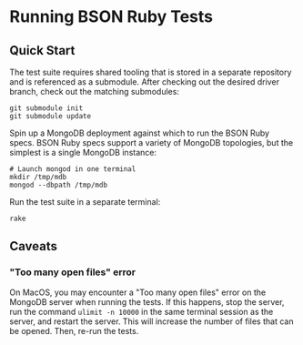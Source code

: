 # Running BSON Ruby Tests

## Quick Start

The test suite requires shared tooling that is stored in a separate repository
and is referenced as a submodule. After checking out the desired driver
branch, check out the matching submodules:

    git submodule init
    git submodule update

Spin up a MongoDB deployment against which to run the BSON Ruby specs.
BSON Ruby specs support a variety of MongoDB topologies, but the simplest is
a single MongoDB instance:

    # Launch mongod in one terminal
    mkdir /tmp/mdb
    mongod --dbpath /tmp/mdb

Run the test suite in a separate terminal:

    rake


## Caveats

### "Too many open files" error

On MacOS, you may encounter a "Too many open files" error on the MongoDB server
when running the tests. If this happens, stop the server, run the command
`ulimit -n 10000` in the same terminal session as the server, and restart
the server. This will increase the number of files that can be opened.
Then, re-run the tests.
